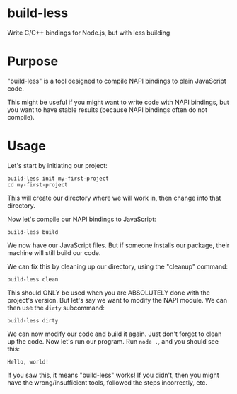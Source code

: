 # build-less
Write C/C++ bindings for Node.js, but with less building

# Purpose
"build-less" is a tool designed to compile NAPI bindings to plain JavaScript code. 

This might be useful if you might want to write code with NAPI bindings, but you want to have stable results (because NAPI bindings often do not compile).

# Usage
Let's start by initiating our project:
```
build-less init my-first-project
cd my-first-project
```
This will create our directory where we will work in, then change into that directory.

Now let's compile our NAPI bindings to JavaScript:
```
build-less build
```
We now have our JavaScript files. But if someone installs our package, their machine will still build our code.

We can fix this by cleaning up our directory, using the "cleanup" command:
```
build-less clean
```
This should ONLY be used when you are ABSOLUTELY done with the project's version. But let's say we want to modify the NAPI module. We can then use the `dirty` subcommand:
```
build-less dirty
```
We can now modify our code and build it again. Just don't forget to clean up the code.
Now let's run our program. Run `node .`, and you should see this:
```
Hello, world!
```
If you saw this, it means "build-less" works!
If you didn't, then you might have the wrong/insufficient tools, followed the steps incorrectly, etc.

